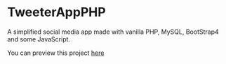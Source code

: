 # TweeterAppPHP

A simplified social media app made with vanilla PHP, MySQL, BootStrap4 and some JavaScript.

You can preview this project [here](http://filip.mysql.lllc-students.lu/TweeterAppPHP/index.php)